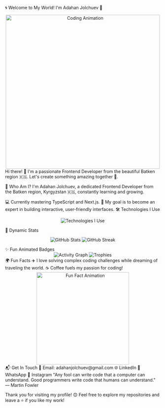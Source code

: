 🌀 Welcome to My World! I'm Adahan Jolchuev 🌟
<div align="center"> <img src="https://media.giphy.com/media/qgQUggAC3Pfv687qPC/giphy.gif" width="500" alt="Coding Animation" /> </div>
Hi there! 👋 I'm a passionate Frontend Developer from the beautiful Batken region 🇰🇬. Let's create something amazing together 🚀.

🌟 Who Am I?
I'm Adahan Jolchuev, a dedicated Frontend Developer from the Batken region, Kyrgyzstan 🇰🇬, constantly learning and growing.

💻 Currently mastering TypeScript and Next.js.
🎯 My goal is to become an expert in building interactive, user-friendly interfaces.
🛠️ Technologies I Use
<p align="center"> <img src="https://skillicons.dev/icons?i=react,nextjs,ts,scss,html,css,vite,redux,git&theme=light" alt="Technologies I Use" /> </p>
🚀 Dynamic Stats
<p align="center"> <img src="https://github-readme-stats.vercel.app/api?username=Adahan007&show_icons=true&theme=radical" alt="GitHub Stats" /> <img src="https://github-readme-streak-stats.herokuapp.com/?user=Adahan007&theme=radical" alt="GitHub Streak" /> </p>
✨ Fun Animated Badges
<div align="center"> <img src="https://raw.githubusercontent.com/Ashutosh00710/github-readme-activity-graph/master/graph.svg" alt="Activity Graph" /> <img src="https://github-profile-trophy.vercel.app/?username=Adahan007&theme=radical&no-frame=true&column=7" alt="Trophies" /> </div>
🌍 Fun Facts
✈️ I love solving complex coding challenges while dreaming of traveling the world.
☕ Coffee fuels my passion for coding!
<div align="center"> <img src="https://media.giphy.com/media/3o7abKhOpu0NwenH3O/giphy.gif" width="300" alt="Fun Fact Animation" /> </div>
📬 Get In Touch
📧 Email: adahanjolchuev@gmail.com
🌐 LinkedIn
📱 WhatsApp
📸 Instagram
"Any fool can write code that a computer can understand. Good programmers write code that humans can understand."
— Martin Fowler

Thank you for visiting my profile! 😊 Feel free to explore my repositories and leave a ⭐ if you like my work!

